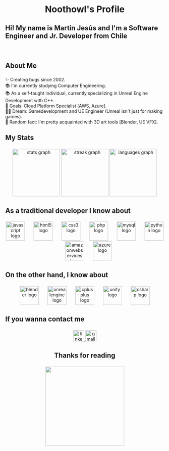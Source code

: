 <h2 align="center"></h2>

###

<h1 align="center">Noothowl's Profile</h1>

###

<h2 align="left"></h2>

###

<h2 align="left">Hi! My name is Martín Jesús and I'm a Software Engineer and Jr. Developer from Chile</h2>

###

<br clear="both">

<h2 align="left">About Me</h2>

###

<p align="left">✨ Creating bugs since 2002.<br>📚 I'm currently studying Computer Engineering.<br>📚 As a self-taught individual, currently specializing in Unreal Engine Development with C++.<br>🎯 Goals: Cloud Platform Specialist [AWS, Azure].<br>😶‍🌫️ Dream: Gamedevelopment and UE Engineer (Unreal isn´t just for making games).<br>🎲 Random fact: I'm pretty acquainted with 3D art tools [Blender, UE VFX].</p>

###

<h2 align="left"></h2>

###

<h2 align="left">My Stats</h2>

###

<div align="center">
  <img src="https://github-readme-stats.vercel.app/api?username=Noothowl&hide_title=false&hide_rank=true&show_icons=true&include_all_commits=true&count_private=true&disable_animations=false&theme=material-palenight&locale=en&hide_border=false&custom_title=Noothowl's%20Stats" height="150" alt="stats graph"  />
  <img src="https://streak-stats.demolab.com?user=Noothowl&locale=en&mode=weekly&theme=material-palenight&hide_border=false&border_radius=5" height="150" alt="streak graph"  />
  <img src="https://github-readme-stats.vercel.app/api/top-langs?username=Noothowl&locale=en&hide_title=false&layout=compact&card_width=320&langs_count=5&theme=material-palenight&hide_border=false&custom_title=My%20Current%20Languages" height="150" alt="languages graph"  />
</div>

###

<h2 align="left"></h2>

###

<h2 align="left">As a traditional developer I know about</h2>

###

<div align="center">
  <img src="https://cdn.jsdelivr.net/gh/devicons/devicon/icons/javascript/javascript-original.svg" height="60" alt="javascript logo"  />
  <img width="20" />
  <img src="https://cdn.jsdelivr.net/gh/devicons/devicon/icons/html5/html5-original.svg" height="60" alt="html5 logo"  />
  <img width="20" />
  <img src="https://cdn.jsdelivr.net/gh/devicons/devicon/icons/css3/css3-original.svg" height="60" alt="css3 logo"  />
  <img width="20" />
  <img src="https://cdn.jsdelivr.net/gh/devicons/devicon/icons/php/php-original.svg" height="60" alt="php logo"  />
  <img width="20" />
  <img src="https://cdn.jsdelivr.net/gh/devicons/devicon/icons/mysql/mysql-original.svg" height="60" alt="mysql logo"  />
  <img width="20" />
  <img src="https://cdn.jsdelivr.net/gh/devicons/devicon/icons/python/python-original.svg" height="60" alt="python logo"  />
  <img width="20" />
  <img src="https://skillicons.dev/icons?i=aws" height="60" alt="amazonwebservices logo"  />
  <img width="20" />
  <img src="https://cdn.jsdelivr.net/gh/devicons/devicon/icons/azure/azure-original.svg" height="60" alt="azure logo"  />
</div>

###

<h2 align="left"></h2>

###

<h2 align="left">On the other hand, I know about</h2>

###

<div align="center">
  <img src="https://cdn.jsdelivr.net/gh/devicons/devicon/icons/blender/blender-original.svg" height="60" alt="blender logo"  />
  <img width="20" />
  <img src="https://cdn.jsdelivr.net/gh/devicons/devicon/icons/unrealengine/unrealengine-original.svg" height="60" alt="unrealengine logo"  />
  <img width="20" />
  <img src="https://cdn.jsdelivr.net/gh/devicons/devicon/icons/cplusplus/cplusplus-original.svg" height="60" alt="cplusplus logo"  />
  <img width="20" />
  <img src="https://cdn.jsdelivr.net/gh/devicons/devicon/icons/unity/unity-original.svg" height="60" alt="unity logo"  />
  <img width="20" />
  <img src="https://cdn.jsdelivr.net/gh/devicons/devicon/icons/csharp/csharp-original.svg" height="60" alt="csharp logo"  />
</div>

###

<h2 align="left"></h2>

###

<h2 align="left">If you wanna contact me</h2>

###

<div align="center">
  <a href="https://www.linkedin.com/in/martín-jesús-chipoco/" target="_blank">
    <img src="https://img.shields.io/static/v1?message=LinkedIn&logo=linkedin&label=&color=0077B5&logoColor=white&labelColor=&style=for-the-badge" height="35" alt="linkedin logo"  />
  </a>
  <a href="mailto:martinchipoco@gmail.com" target="_blank">
    <img src="https://img.shields.io/static/v1?message=Gmail&logo=gmail&label=&color=D14836&logoColor=white&labelColor=&style=for-the-badge" height="35" alt="gmail logo"  />
  </a>
</div>

###

<h2 align="left"></h2>

###

<h2 align="center">Thanks for reading</h2>

###

<div align="center">
  <img height="250" src="https://media1.tenor.com/m/GZTYJ2-kP74AAAAd/cat-kitten.gif"  />
</div>

###